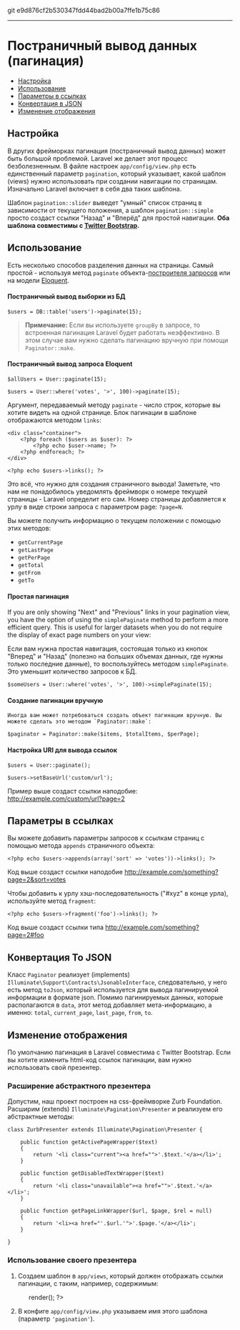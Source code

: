 git e9d876cf2b530347fdd44bad2b00a7ffe1b75c86

---

# Постраничный вывод данных (пагинация)

- [Настройка](#configuration)
- [Использование](#usage)
- [Параметры в ссылках](#appending-to-pagination-links)
- [Конвертация в JSON](#converting-to-json)
- [Изменение отображения](#custom-presenters)

<a name="configuration"></a>
## Настройка

В других фрейморках пагинация (постраничный вывод данных) может быть большой проблемой. Laravel же делает этот процесс безболезненным. В файле настроек `app/config/view.php` есть единственный параметр `pagination`, который указывает, какой шаблон (views) нужно использовать при создании навигации по страницам. Изначально Laravel включает в себя два таких шаблона.

Шаблон `pagination::slider` выведет "умный" список страниц в зависимости от текущего положения, а шаблон `pagination::simple` просто создаст ссылки "Назад" и "Вперёд" для простой навигации. **Оба шаблона совместимы с [Twitter Bootstrap](http://getbootstrap.com).**

<a name="usage"></a>
## Использование

Есть несколько способов разделения данных на страницы. Самый простой - используя метод `paginate` объекта-[построителя запросов](/docs/4.2/queries) или на модели [Eloquent](/docs/4.2/eloquent).

#### Постраничный вывод выборки из БД

	$users = DB::table('users')->paginate(15);

> **Примечание:** Если вы используете `groupBy` в запросе, то встроенная пагинация Laravel будет работать неэффективно. В этом случае вам нужно сделать пагинацию вручную при помощи `Paginator::make`.

#### Постраничный вывод запроса Eloquent

	$allUsers = User::paginate(15);

	$users = User::where('votes', '>', 100)->paginate(15);

Аргумент, передаваемый методу `paginate` - число строк, которые вы хотите видеть на одной странице. Блок пагинации в шаблоне отображаются методом `links`:

	<div class="container">
		<?php foreach ($users as $user): ?>
			<?php echo $user->name; ?>
		<?php endforeach; ?>
	</div>

	<?php echo $users->links(); ?>

Это всё, что нужно для создания страничного вывода! Заметьте, что нам не понадобилось уведомлять фреймворк о номере текущей страницы - Laravel определит его сам. Номер страницы добавляется к урлу в виде строки запроса с параметром page: `?page=N`.

Вы можете получить информацию о текущем положении с помощью этих методов:

- `getCurrentPage`
- `getLastPage`
- `getPerPage`
- `getTotal`
- `getFrom`
- `getTo`

#### Простая пагинация

If you are only showing "Next" and "Previous" links in your pagination view, you have the option of using the `simplePaginate` method to perform a more efficient query. This is useful for larger datasets when you do not require the display of exact page numbers on your view:

Если вам нужна простая навигация, состоящая только из кнопок "Вперед" и "Назад" (полезно на больших объемах данных, где нужны только последние данные), то воспользуйтесь методом `simplePaginate`. Это уменьшит количество запросов к БД.

	$someUsers = User::where('votes', '>', 100)->simplePaginate(15);

#### Создание пагинации вручную

	Иногда вам может потребоваться создать объект пагинации вручную. Вы можете сделать это методом `Paginator::make`:

	$paginator = Paginator::make($items, $totalItems, $perPage);

#### Настройка URI для вывода ссылок

	$users = User::paginate();

	$users->setBaseUrl('custom/url');

Пример выше создаст ссылки наподобие: http://example.com/custom/url?page=2

<a name="appending-to-pagination-links"></a>
## Параметры в ссылках

Вы можете добавить параметры запросов к ссылкам страниц с помощью метода `appends` страничного объекта:

	<?php echo $users->appends(array('sort' => 'votes'))->links(); ?>

Код выше создаст ссылки наподобие http://example.com/something?page=2&sort=votes

Чтобы добавить к урлу хэш-последовательность ("#xyz" в конце урла), используйте метод `fragment`:

	<?php echo $users->fragment('foo')->links(); ?>

Код выше создаст ссылки типа http://example.com/something?page=2#foo

<a name="converting-to-json"></a>
## Конвертация To JSON

Класс `Paginator` реализует (implements) `Illuminate\Support\Contracts\JsonableInterface`, следовательно, у него есть метод `toJson`, который используется для вывода пагинируемой информации в формате json. Помимо пагинируемых данных, которые располагаются в `data`, этот метод добавляет мета-информацию, а именно: `total`, `current_page`, `last_page`, `from`, `to`. 

<a name="custom-presenters"></a>
## Изменение отображения

По умолчанию пагинация в Laravel совместима с Twitter Bootstrap. Если вы хотите изменить html-код ссылок пагинации, вам нужно использовать свой презентер.

### Расширение абстрактного презентера

Допустим, наш проект построен на css-фреймворке Zurb Foundation. Расширим (extends) `Illuminate\Pagination\Presenter` и реализуем его абстрактные методы:

	class ZurbPresenter extends Illuminate\Pagination\Presenter {

        public function getActivePageWrapper($text)
        {
            return '<li class="current"><a href="">'.$text.'</a></li>';
        }

        public function getDisabledTextWrapper($text)
        {
            return '<li class="unavailable"><a href="">'.$text.'</a></li>';
        }

        public function getPageLinkWrapper($url, $page, $rel = null)
        {
            return '<li><a href="'.$url.'">'.$page.'</a></li>';
        }

    }

### Использование своего презентера

1. Создаем шаблон в `app/views`, который должен отображать ссылки пагинации, с таким, например, содержимым:

	<ul class="pagination">
        <?php echo with(new ZurbPresenter($paginator))->render(); ?>
    </ul>

2. В конфиге `app/config/view.php` указываем имя этого шаблона (параметр `'pagination'`).
